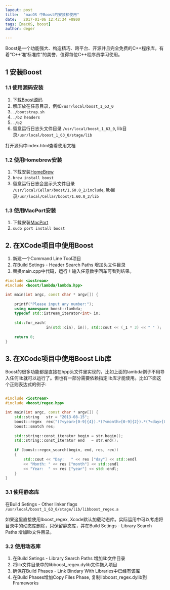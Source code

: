 ```yaml
---
layout: post
title:  "macOS 中Boost的安装和使用"
date:   2017-01-06 12:42:34 +0800
tags: [macOS, boost]
author: deger

---
```


Boost是一个功能强大、构造精巧、跨平台、开源并且完全免费的C++程序库，有着“C++‘准’标准库”的美誉，值得每位C++程序员学习使用。

## 1 安装Boost

### 1.1 使用源码安装

1. 下载[Boost源码](http://www.boost.org)
2. 解压放在任意目录，例如`/usr/local/boost_1_63_0`
3. `./bootstrap.sh `
4. `./b2 headers`
5. `./b2`
6. 留意运行日志头文件目录 `/usr/local/boost_1_63_0`, lib目录`/usr/local/boost_1_63_0/stage/lib`

打开源码中index.html查看使用文档

### 1.2 使用Homebrew安装

1. 下载安装[HomeBrew](http://brew.sh)
2. `brew install boost`
3. 留意运行日志会显示头文件目录 `/usr/local/Cellar/boost/1.60.0_2/include`, lib目录`/usr/local/Cellar/boost/1.60.0_2/lib`


### 1.3 使用MacPort安装

1. 下载安装[MacPort](https://www.macports.org/install.php)
2. `sudo port install boost`

## 2. 在XCode项目中使用Boost

1. 新建一个Command Line Tool项目
2. 在Build Setings - Header Search Paths 增加头文件目录
3. 替换main.cpp中代码，运行！输入任意数字回车可看到结果。

```cpp
#include <iostream>
#include <boost/lambda/lambda.hpp>

int main(int argc, const char * argv[]) {
    
    printf("Please input any number:");
    using namespace boost::lambda;
    typedef std::istream_iterator<int> in;
    
    std::for_each(
                  in(std::cin), in(), std::cout << (_1 * 3) << " " );
    
    return 0;
}

```

## 3. 在XCode项目中使用Boost Lib库

Boost的很多功能都是直接在hpp头文件里实现的，比如上面的lambda例子不用导入任何lib就可以运行了。但也有一部分需要依赖指定lib库才能使用。比如下面这个正则表达式的例子:

```cpp

#include <iostream>
#include <boost/regex.hpp>

int main(int argc, const char * argv[]) {
    std::string   str = "2013-08-15";
    boost::regex  rex("(?<year>[0-9]{4}).*(?<month>[0-9]{2}).*(?<day>[0-9]{2})");
    boost::smatch res;
    
    std::string::const_iterator begin = str.begin();
    std::string::const_iterator end   = str.end();
    
    if (boost::regex_search(begin, end, res, rex))
    {
        std::cout << "Day:   " << res ["day"] << std::endl
        << "Month: " << res ["month"] << std::endl
        << "Year:  " << res ["year"] << std::endl;
    }
}
```

### 3.1 使用静态库

在Build Setings - Other linker flags `/usr/local/boost_1_63_0/stage/lib/libboost_regex.a`

如果这里直接使用lboost_regex, Xcode默认加载动态库。实际运用中可以考虑将目录中的动态库删除，只保留静态库，并在Build Setings - Library Search Paths  增加lib文件目录。

### 3.2 使用动态库

1. 在Build Setings - Library Search Paths  增加lib文件目录	
2. 将lib文件目录中的libboost_regex.dylib文件拖入项目
3. 确保在Build Phases - Link Bindary With Libraries中已经有该库
4. 在Build Phases增加Copy Files Phase, 复制libboost_regex.dylib到Frameworks


